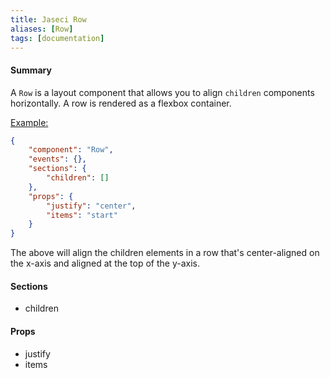 ```yaml
---
title: Jaseci Row
aliases: [Row]
tags: [documentation]
---
```


#### Summary

A `Row` is a layout component that allows you to align `children` components horizontally. A row is rendered as a flexbox container.

<u>Example:</u>

```JSON
{
	"component": "Row",
	"events": {},
	"sections": {
		"children": []
	},
	"props": {
		"justify": "center",
		"items": "start"
	}
}
```

The above will align the children elements in a row that's center-aligned on the x-axis and aligned at the top of the y-axis.

#### Sections

- children

#### Props

- justify
- items
